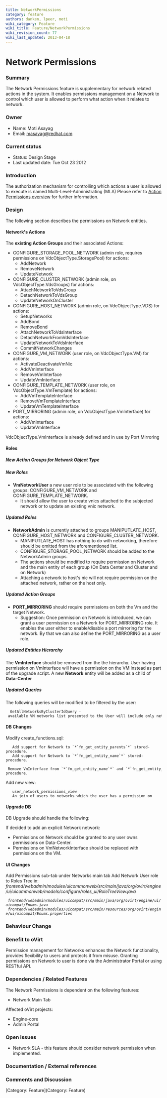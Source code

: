 ```yaml
---
title: NetworkPermissions
category: feature
authors: danken, lpeer, moti
wiki_category: Feature
wiki_title: Feature/NetworkPermissions
wiki_revision_count: 77
wiki_last_updated: 2013-04-18
---
```


# Network Permissions

### Summary

The Network Permissions feature is supplementary for network related actions in the system. It enables permissions management on a Network to control which user is allowed to perform what action when it relates to network.

### Owner

*   Name: Moti Asayag
*   Email: masayag@redhat.com

### Current status

*   Status: Design Stage
*   Last updated date: Tue Oct 23 2012

### Introduction

The authorization mechanism for controlling which actions a user is allowed to execute is named Multi-Level-Administrating (MLA)
Please refer to [Action Permissions overview](http://wiki.ovirt.org/wiki/Action_Permissions_overview) for further information.

### Design

The following section describes the permissions on Network entities.

#### Network's Actions

The **existing Action Groups** and their associated Actions:

*   CONFIGURE_STORAGE_POOL_NETWORK (admin role, requires permissions on VdcObjectType.StoragePool) for actions:
    -   AddNetwork
    -   RemoveNetwork
    -   UpdateNetwork
*   CONFIGURE_CLUSTER_NETWORK (admin role, on VdcObjectType.VdsGroups) for actions:
    -   AttachNetworkToVdsGroup
    -   DetachNetworkToVdsGroup
    -   UpdateNetworkOnCluster
*   CONFIGURE_HOST_NETWORK (admin role, on VdcObjectType.VDS) for actions:
    -   SetupNetworks
    -   AddBond
    -   RemoveBond
    -   AttachNetworkToVdsInterface
    -   DetachNetworkFromVdsInterface
    -   UpdateNetworkToVdsInterface
    -   CommitNetworkChanges
*   CONFIGURE_VM_NETWORK (user role, on VdcObjectType.VM) for actions:
    -   ActivateDeactivateVmNic
    -   AddVmInterface
    -   RemoveVmInterface
    -   UpdateVmInterface
*   CONFIGURE_TEMPLATE_NETWORK (user role, on VdcObjectType.VmTemplate) for actions:
    -   AddVmTemplateInterface
    -   RemoveVmTemplateInterface
    -   UpdateVmTemplateInterface
*   PORT_MIRRORING (admin role, on VdcObjectType.VmInterface) for actions:
    -   AddVmInterface
    -   UpdateVmInterface

VdcObjectType.VmInterface is already defined and in use by Port Mirroring

#### Roles

##### New Action Groups for Network Object Type

##### New Roles

*   **VmNetworkUser** a new user role to be associated with the following groups: CONFIGURE_VM_NETWORK and CONFIGURE_TEMPLATE_NETWORK.
    -   It should allow the user to create vnics attached to the subjected network or to update an existing vnic network.

##### Updated Roles

*   **NetworkAdmin** is currently attached to groups MANIPUTLATE_HOST, CONFIGURE_HOST_NETWORK and CONFIGURE_CLUSTER_NETWORK.
    -   MANIPUTLATE_HOST has nothing to do with networking, therefore should be omitted from the aforementioned list.
    -   CONFIGURE_STORAGE_POOL_NETWORK should be added to the NetworkAdmin groups.
    -   The actions should be modified to require permission on Network and the main entity of each group (On Data Center and Cluster and on Network)
    -   Attaching a network to host's nic will not require permission on the attached network, rather on the host only.

##### Updated Action Groups

*   **PORT_MIRRORING** should require permissions on both the Vm and the target Network.
    -   Suggestion: Once permission on Network is introduced, we can grant a user permission on a Network for PORT_MIRRORING role. It enables the user either to enable/disable a port mirroring for the network. By that we can also define the PORT_MIRRORING as a user role.

##### Updated Entities Hierarchy

The **VmInterface** should be removed from the the hierarchy. User having permission on VmInterface will have a permission on the VM instead as part of the upgrade script. A new **Network** entity will be added as a child of **Data-Center**

##### Updated Queries

The following queries will be modified to be filtered by the user:

      GetAllNetworksByClusterIdQuery - available VM networks list presented to the User will include only network the user has permission on

#### DB Changes

Modify create_functions.sql:

       Add support for Network to `*`fn_get_entity_parents`*` stored-procedure.
       Add support for Network to `*`fn_get_entity_name`*` stored-procedure.
       Remove VmInterface from `*`fn_get_entity_name`*` and `*`fn_get_entity_parents`*` stored-procedure.

Add new view:

       user_network_permissions_view
       An join of users to networks which the user has a permission on

#### Upgrade DB

DB Upgrade should handle the following:

If decided to add an explicit Network network:

*   Permissions on Network should be granted to any user owns permissions on Data-Center.
*   Permissions on VmNetworkInterface should be replaced with permissions on the VM.

#### UI Changes

Add Permissions sub-tab under Networks main tab
Add Network User role to Roles Tree in:
 *frontend/webadmin/modules/uicommonweb/src/main/java/org/ovirt/engine/ui/uicommonweb/models/configure/roles_ui/RoleTreeView.java*

` `*`frontend/webadmin/modules/uicompat/src/main/java/org/ovirt/engine/ui/uicompat/Enums.java`*
` `*`frontend/webadmin/modules/uicompat/src/main/resources/org/ovirt/engine/ui/uicompat/Enums.properties`*

### Behaviour Change

### Benefit to oVirt

Permission management for Networks enhances the Network functionality, provides flexibility to users and protects it from misuse.
Granting permissions on Network to user is done via the Administrator Portal or using RESTful API.

### Dependencies / Related Features

The Network Permissions is dependent on the following features:

*   Network Main Tab

Affected oVirt projects:

*   Engine-core
*   Admin Portal

### Open issues

*   Network SLA - this feature should consider network permission when implemented.

### Documentation / External references

### Comments and Discussion

[Category: Feature](Category: Feature)
